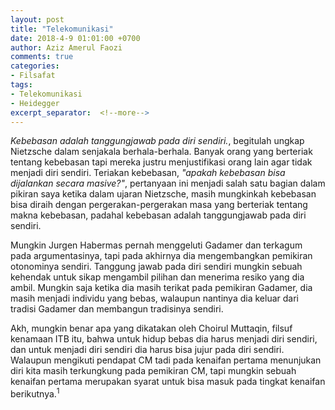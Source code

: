 ```yaml
---
layout: post
title: "Telekomunikasi"
date: 2018-4-9 01:01:00 +0700
author: Aziz Amerul Faozi
comments: true
categories:
- Filsafat
tags:
- Telekomunikasi
- Heidegger
excerpt_separator:  <!--more-->
---
```


*Kebebasan adalah tanggungjawab pada diri sendiri.*, begitulah ungkap Nietzsche dalam senjakala berhala-berhala. Banyak orang yang berteriak tentang kebebasan tapi mereka justru menjustifikasi orang lain agar tidak menjadi diri sendiri. Teriakan kebebasan, *"apakah kebebasan bisa dijalankan secara masive?"*, pertanyaan ini menjadi salah satu bagian dalam pikiran saya ketika dalam ujaran Nietzsche, masih mungkinkah kebebasan bisa diraih dengan pergerakan-pergerakan masa yang berteriak tentang makna kebebasan, padahal kebebasan adalah tanggungjawab pada diri sendiri. 

Mungkin Jurgen Habermas pernah menggeluti Gadamer dan terkagum pada argumentasinya, tapi pada akhirnya dia mengembangkan pemikiran otonominya sendiri. Tanggung jawab pada diri sendiri mungkin sebuah kehendak untuk sikap mengambil pilihan dan menerima resiko yang dia ambil. Mungkin saja ketika dia masih terikat pada pemikiran Gadamer, dia masih menjadi individu yang bebas, walaupun nantinya dia keluar dari tradisi Gadamer dan membangun tradisinya sendiri. 

Akh, mungkin benar apa yang dikatakan oleh Choirul Muttaqin, filsuf kenamaan ITB itu, bahwa untuk hidup bebas dia harus menjadi diri sendiri, dan untuk menjadi diri sendiri dia harus bisa jujur pada diri sendiri. Walaupun mengikuti pendapat CM tadi pada kenaifan pertama menunjukan diri kita masih terkungkung pada pemikiran CM, tapi mungkin sebuah kenaifan pertama merupakan syarat untuk bisa masuk pada tingkat kenaifan berikutnya.<sup>1</sup>
